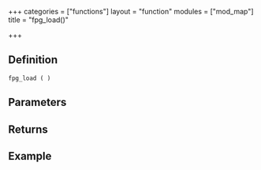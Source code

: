 +++
categories = ["functions"]
layout = "function"
modules = ["mod_map"]
title = "fpg_load()"

+++

## Definition

    fpg_load ( )

## Parameters

## Returns

## Example
